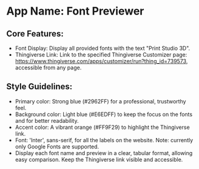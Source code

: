 # **App Name**: Font Previewer

## Core Features:

- Font Display: Display all provided fonts with the text "Print Studio 3D".
- Thingiverse Link: Link to the specified Thingiverse Customizer page: https://www.thingiverse.com/apps/customizer/run?thing_id=739573, accessible from any page.

## Style Guidelines:

- Primary color: Strong blue (#2962FF) for a professional, trustworthy feel.
- Background color: Light blue (#E6EDFF) to keep the focus on the fonts and for better readability.
- Accent color: A vibrant orange (#FF9F29) to highlight the Thingiverse link.
- Font: 'Inter', sans-serif, for all the labels on the website. Note: currently only Google Fonts are supported.
- Display each font name and preview in a clear, tabular format, allowing easy comparison. Keep the Thingiverse link visible and accessible.